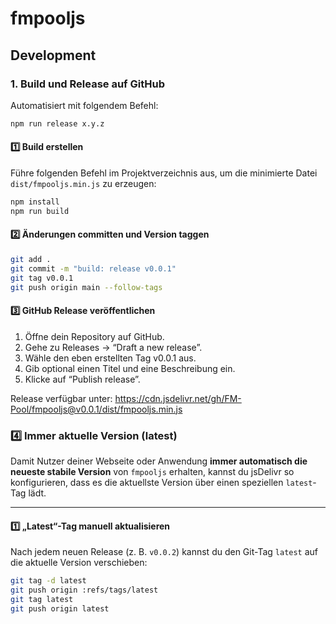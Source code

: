 # fmpooljs

## Development

### 1. Build und Release auf GitHub

Automatisiert mit folgendem Befehl:

```bash
npm run release x.y.z
```

#### 1️⃣ Build erstellen

Führe folgenden Befehl im Projektverzeichnis aus, um die minimierte Datei `dist/fmpooljs.min.js` zu erzeugen:

```bash
npm install
npm run build
```

#### 2️⃣ Änderungen committen und Version taggen

```bash
git add .
git commit -m "build: release v0.0.1"
git tag v0.0.1
git push origin main --follow-tags
```

#### 3️⃣ GitHub Release veröffentlichen

1. Öffne dein Repository auf GitHub.
2. Gehe zu Releases → “Draft a new release”.
3. Wähle den eben erstellten Tag v0.0.1 aus.
4. Gib optional einen Titel und eine Beschreibung ein.
5. Klicke auf “Publish release”.

Release verfügbar unter: https://cdn.jsdelivr.net/gh/FM-Pool/fmpooljs@v0.0.1/dist/fmpooljs.min.js

### 4️⃣ Immer aktuelle Version (latest)

Damit Nutzer deiner Webseite oder Anwendung **immer automatisch die neueste stabile Version** von `fmpooljs` erhalten, kannst du jsDelivr so konfigurieren, dass es die aktuellste Version über einen speziellen `latest`-Tag lädt.

---

#### 1️⃣ „Latest“-Tag manuell aktualisieren

Nach jedem neuen Release (z. B. `v0.0.2`) kannst du den Git-Tag `latest` auf die aktuelle Version verschieben:

```bash
git tag -d latest
git push origin :refs/tags/latest
git tag latest
git push origin latest
